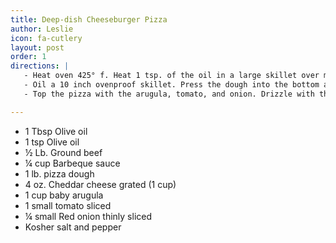 ```yaml
---
title: Deep-dish Cheeseburger Pizza
author: Leslie
icon: fa-cutlery
layout: post
order: 1
directions: |
   - Heat oven 425° f. Heat 1 tsp. of the oil in a large skillet over medium high heat. Add the beef and cook, breaking it up with a spoon, my till no longer pink, 4-5 minute. Stir in the barbecue sauce.
   - Oil a 10 inch ovenproof skillet. Press the dough into the bottom and up the sides. Top the dough with the beef and sprinkle with the cheddar. Bake until golden brown, 20-25 minute
   - Top the pizza with the arugula, tomato, and onion. Drizzle with the remaining tablespoon of oil and sprinkle with a pinch each of salt and pepper.

---
```


- 1 Tbsp Olive oil
- 1 tsp Olive oil
- ½ Lb. Ground beef
- ¼ cup Barbeque sauce
- 1 lb. pizza dough
- 4 oz. Cheddar cheese grated (1 cup)
- 1 cup baby arugula
- 1 small tomato sliced
- ¼ small Red onion thinly sliced
- Kosher salt and pepper
